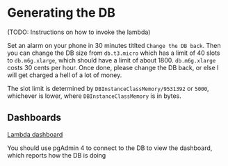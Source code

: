 # Generating the DB

(TODO: Instructions on how to invoke the lambda)

Set an alarm on your phone in 30 minutes titlted `Change the DB back`. Then you can change the DB size from `db.t3.micro` which has a limit of 40 slots to `db.m6g.xlarge`, which should have a limit of about 1800. `db.m6g.xlarge` costs 30 cents per hour. Once done, please change the DB back, or else I will get charged a hell of a lot of money.

The slot limit is determined by `DBInstanceClassMemory/9531392` or `5000`, whichever is lower, where `DBInstanceClassMemory` is in bytes.

## Dashboards

[Lambda dashboard](https://eu-west-1.console.aws.amazon.com/cloudwatch/home?region=eu-west-1#metricsV2:graph=~(metrics~(~(~'AWS*2fLambda~'Errors~'FunctionName~'downloadBook~(id~'errors~color~'*23d13212))~(~'.~'Invocations~'.~'.~(id~'invocations))~(~(expression~'100*20-*20100*20*2a*20errors*20*2f*20MAX*28*5berrors*2c*20invocations*5d*29~label~'Success*20rate*20*28*25*29~id~'availability~yAxis~'right~region~'eu-west-1)))~period~10~region~'eu-west-1~title~'Error*20count*20and*20success*20rate*20*28*25*29~yAxis~(right~(max~100))~start~'-PT1H~end~'P0D~view~'timeSeries~stacked~false~stat~'Sum))

You should use pgAdmin 4 to connect to the DB to view the dashboard, which reports how the DB is doing